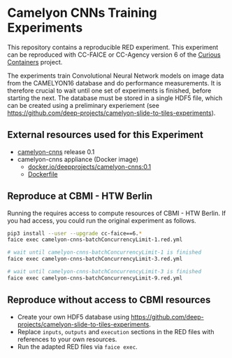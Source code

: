 # Camelyon CNNs Training Experiments

This repository contains a reproducible RED experiment. This experiment can be reproduced with CC-FAICE or CC-Agency version 6 of the [Curious Containers](https://www.curious-containers.cc/) project.

The experiments train Convolutional Neural Network models on image data from the CAMELYON16 database and do performance measurements. It is therefore crucial to wait until one set of experiments is finished, before starting the next. The database must be stored in a single HDF5 file, which can be created using a preliminary experiement (see https://github.com/deep-projects/camelyon-slide-to-tiles-experiments).


## External resources used for this Experiment

* [camelyon-cnns](https://github.com/deep-projects/camelyon-cnns) release 0.1
* camelyon-cnns appliance (Docker image)
    * [docker.io/deepprojects/camelyon-cnns:0.1](https://cloud.docker.com/u/deepprojects/repository/docker/deepprojects/camelyon-cnns)
    * [Dockerfile](https://github.com/deep-projects/appliances/tree/master/camelyon-cnns/0.1)


## Reproduce at CBMI - HTW Berlin

Running the requires access to compute resources of CBMI - HTW Berlin. If you had access, you could run the original experiment as follows.

```bash
pip3 install --user --upgrade cc-faice==6.*
faice exec camelyon-cnns-batchConcurrencyLimit-1.red.yml

# wait until camelyon-cnns-batchConcurrencyLimit-1 is finished
faice exec camelyon-cnns-batchConcurrencyLimit-3.red.yml

# wait until camelyon-cnns-batchConcurrencyLimit-3 is finished
faice exec camelyon-cnns-batchConcurrencyLimit-9.red.yml
```


## Reproduce without access to CBMI resources

* Create your own HDF5 database using https://github.com/deep-projects/camelyon-slide-to-tiles-experiments.
* Replace `inputs`, `outputs` and `execution` sections in the RED files with references to your own resources.
* Run the adapted RED files via `faice exec`.
